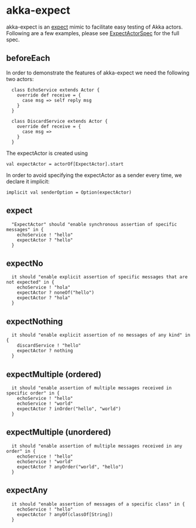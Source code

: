 akka-expect
=============
akka-expect is an [expect](http://expect.sf.net) mimic to facilitate easy testing of Akka actors. Following are a few examples, please see 
[ExpectActorSpec](https://github.com/joda/akka-expect/blob/master/src/test/scala/akka/extensions/expect/ExpectActorSpec.scala) for the full spec.

beforeEach
----------
In order to demonstrate the features of akka-expect we need the following two actors:
<pre><code>  class EchoService extends Actor {
    override def receive = {
      case msg => self reply msg
    }
  }

  class DiscardService extends Actor {
    override def receive = {
      case msg =>
    }
  }
</code></pre>
The expectActor is created using
<pre><code>val expectActor = actorOf[ExpectActor].start
</code></pre>
In order to avoid specifying the expectActor as a sender every time, we declare it implicit:
<pre><code>implicit val senderOption = Option(expectActor)
</code></pre>

expect
----------------
<pre><code>  "ExpectActor" should "enable synchronous assertion of specific messages" in {
    echoService ! "hello"
    expectActor ? "hello"
  }
</code></pre>

expectNo
----------------
<pre><code>  it should "enable explicit assertion of specific messages that are not expected" in {
    echoService ! "hola"
    expectActor ? noneOf("hello")
    expectActor ? "hola"
  }
</code></pre>

expectNothing
-------------------
<pre><code>  it should "enable explicit assertion of no messages of any kind" in {
    discardService ! "hello"
    expectActor ? nothing
  }
</code></pre>

expectMultiple (ordered)
------------------------
<pre><code>  it should "enable assertion of multiple messages received in specific order" in {
    echoService ! "hello"
    echoService ! "world"
    expectActor ? inOrder("hello", "world")
  }
</code></pre>

expectMultiple (unordered)
--------------------------
<pre><code>  it should "enable assertion of multiple messages received in any order" in {
    echoService ! "hello"
    echoService ! "world"
    expectActor ? anyOrder("world", "hello")
  }
</code></pre>

expectAny
---------
<pre><code>  it should "enable assertion of messages of a specific class" in {
    echoService ! "hello"
    expectActor ? anyOf(classOf[String])
  }
</code></pre>

